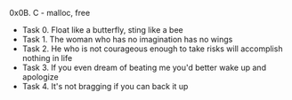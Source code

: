0x0B. C - malloc, free
- Task 0. Float like a butterfly, sting like a bee
- Task 1. The woman who has no imagination has no wings
- Task 2. He who is not courageous enough to take risks will accomplish nothing in life
- Task 3. If you even dream of beating me you'd better wake up and apologize
- Task 4. It's not bragging if you can back it up